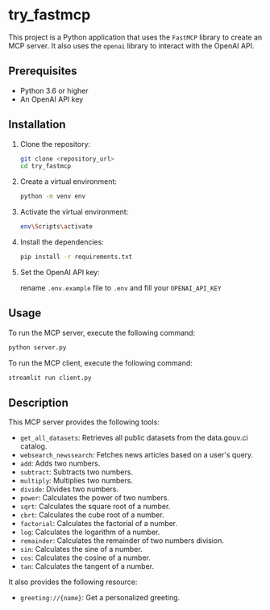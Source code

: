 # try_fastmcp

This project is a Python application that uses the `FastMCP` library to create an MCP server. It also uses the `openai` library to interact with the OpenAI API.

## Prerequisites

- Python 3.6 or higher
- An OpenAI API key

## Installation

1. Clone the repository:

   ```bash
   git clone <repository_url>
   cd try_fastmcp
   ```

2. Create a virtual environment:

   ```bash
   python -m venv env
   ```

3. Activate the virtual environment:

   ```bash
   env\Scripts\activate
   ```

4. Install the dependencies:

   ```bash
   pip install -r requirements.txt
   ```

3. Set the OpenAI API key:

   rename `.env.example` file to `.env` and fill your `OPENAI_API_KEY`


## Usage

To run the MCP server, execute the following command:

```bash
python server.py
```
To run the MCP client, execute the following command:

```bash
streamlit run client.py
```

## Description

This MCP server provides the following tools:

- `get_all_datasets`: Retrieves all public datasets from the data.gouv.ci catalog.
- `websearch_newssearch`: Fetches news articles based on a user's query.
- `add`: Adds two numbers.
- `subtract`: Subtracts two numbers.
- `multiply`: Multiplies two numbers.
- `divide`: Divides two numbers.
- `power`: Calculates the power of two numbers.
- `sqrt`: Calculates the square root of a number.
- `cbrt`: Calculates the cube root of a number.
- `factorial`: Calculates the factorial of a number.
- `log`: Calculates the logarithm of a number.
- `remainder`: Calculates the remainder of two numbers division.
- `sin`: Calculates the sine of a number.
- `cos`: Calculates the cosine of a number.
- `tan`: Calculates the tangent of a number.

It also provides the following resource:

- `greeting://{name}`: Get a personalized greeting.
